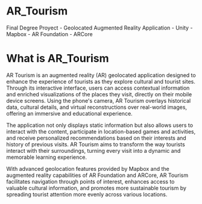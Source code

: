 # AR_Tourism
Final Degree Proyect - Geolocated Augmented Reality Application - Unity - Mapbox - AR Foundation - ARCore

# What is AR_Tourism
AR Tourism is an augmented reality (AR) geolocated application designed to enhance the experience of tourists as they explore cultural and tourist sites. Through its interactive interface, users can access contextual information and enriched visualizations of the places they visit, directly on their mobile device screens. Using the phone's camera, AR Tourism overlays historical data, cultural details, and virtual reconstructions over real-world images, offering an immersive and educational experience.

The application not only displays static information but also allows users to interact with the content, participate in location-based games and activities, and receive personalized recommendations based on their interests and history of previous visits. AR Tourism aims to transform the way tourists interact with their surroundings, turning every visit into a dynamic and memorable learning experience.

With advanced geolocation features provided by Mapbox and the augmented reality capabilities of AR Foundation and ARCore, AR Tourism facilitates navigation through points of interest, enhances access to valuable cultural information, and promotes more sustainable tourism by spreading tourist attention more evenly across various locations.
